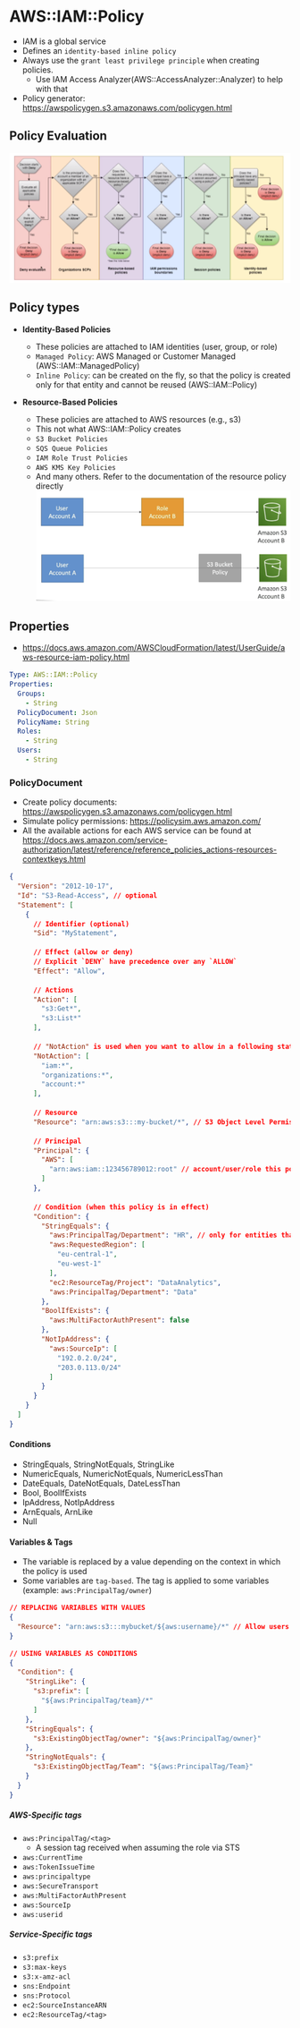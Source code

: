 # AWS::IAM::Policy

- IAM is a global service
- Defines an `identity-based inline policy`
- Always use the `grant least privilege principle` when creating policies.
  - Use IAM Access Analyzer(AWS::AccessAnalyzer::Analyzer) to help with that
- Policy generator: <https://awspolicygen.s3.amazonaws.com/policygen.html>

## Policy Evaluation

![Policy Evaluation Logic](.images/iam-policy-evalation-logic.png)

## Policy types

- **Identity-Based Policies**
  - These policies are attached to IAM identities (user, group, or role)
  - `Managed Policy`: AWS Managed or Customer Managed (AWS::IAM::ManagedPolicy)
  - `Inline Policy`: can be created on the fly, so that the policy is created only for that entity and cannot be reused (AWS::IAM::Policy)

- **Resource-Based Policies**
  - These policies are attached to AWS resources (e.g., s3)
  - This not what AWS::IAM::Policy creates
  - `S3 Bucket Policies`
  - `SQS Queue Policies`
  - `IAM Role Trust Policies`
  - `AWS KMS Key Policies`
  - And many others. Refer to the documentation of the resource policy directly
  ![Resource-based Policy](.images/resource-based-policy.png)

## Properties

- <https://docs.aws.amazon.com/AWSCloudFormation/latest/UserGuide/aws-resource-iam-policy.html>

```yaml
Type: AWS::IAM::Policy
Properties:
  Groups:
    - String
  PolicyDocument: Json
  PolicyName: String
  Roles:
    - String
  Users:
    - String
```

### PolicyDocument

- Create policy documents: <https://awspolicygen.s3.amazonaws.com/policygen.html>
- Simulate policy permissions: <https://policysim.aws.amazon.com/>
- All the available actions for each AWS service can be found at <https://docs.aws.amazon.com/service-authorization/latest/reference/reference_policies_actions-resources-contextkeys.html>

```json
{
  "Version": "2012-10-17",
  "Id": "S3-Read-Access", // optional
  "Statement": [
    {
      // Identifier (optional)
      "Sid": "MyStatement",

      // Effect (allow or deny)
      // Explicit `DENY` have precedence over any `ALLOW`
      "Effect": "Allow",

      // Actions
      "Action": [
        "s3:Get*",
        "s3:List*"
      ],

      // "NotAction" is used when you want to allow in a following statement for certain actions. If we used "Deny Action" it would take precedent over any other statement
      "NotAction": [
        "iam:*",
        "organizations:*",
        "account:*"
      ],

      // Resource
      "Resource": "arn:aws:s3:::my-bucket/*", // S3 Object Level Permission (all files)

      // Principal
      "Principal": {
        "AWS": [
          "arn:aws:iam::123456789012:root" // account/user/role this policies applies to
        ]
      },

      // Condition (when this policy is in effect)
      "Condition": {
        "StringEquals": {
          "aws:PrincipalTag/Department": "HR", // only for entities that have this session tag (that that assumed the role in sts with this tag)
          "aws:RequestedRegion": [
            "eu-central-1",
            "eu-west-1"
          ],
          "ec2:ResourceTag/Project": "DataAnalytics",
          "aws:PrincipalTag/Department": "Data"
        },
        "BoolIfExists": {
          "aws:MultiFactorAuthPresent": false
        },
        "NotIpAddress": {
          "aws:SourceIp": [
            "192.0.2.0/24",
            "203.0.113.0/24"
          ]
        }
      }
    }
  ]
}
```

#### Conditions

- StringEquals, StringNotEquals, StringLike
- NumericEquals, NumericNotEquals, NumericLessThan
- DateEquals, DateNotEquals, DateLessThan
- Bool, BoolIfExists
- IpAddress, NotIpAddress
- ArnEquals, ArnLike
- Null

#### Variables & Tags

- The variable is replaced by a value depending on the context in which the policy is used
- Some variables are `tag-based`. The tag is applied to some variables (example: `aws:PrincipalTag/owner`)

```json
// REPLACING VARIABLES WITH VALUES
{
  "Resource": "arn:aws:s3:::mybucket/${aws:username}/*" // Allow users access to their buckets only
}
```

```json
// USING VARIABLES AS CONDITIONS
{
  "Condition": {
    "StringLike": {
      "s3:prefix": [
        "${aws:PrincipalTag/team}/*"
      ]
    },
    "StringEquals": {
      "s3:ExistingObjectTag/owner": "${aws:PrincipalTag/owner}"
    },
    "StringNotEquals": {
      "s3:ExistingObjectTag/Team": "${aws:PrincipalTag/Team}"
    }
  }
}
```

##### AWS-Specific tags

- `aws:PrincipalTag/<tag>`
  - A session tag received when assuming the role via STS
- `aws:CurrentTime`
- `aws:TokenIssueTime`
- `aws:principaltype`
- `aws:SecureTransport`
- `aws:MultiFactorAuthPresent`
- `aws:SourceIp`
- `aws:userid`

##### Service-Specific tags

- `s3:prefix`
- `s3:max-keys`
- `s3:x-amz-acl`
- `sns:Endpoint`
- `sns:Protocol`
- `ec2:SourceInstanceARN`
- `ec2:ResourceTag/<tag>`
